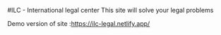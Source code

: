 #ILC - International legal center
 This site will solve your legal problems

Demo version of site :https://ilc-legal.netlify.app/
